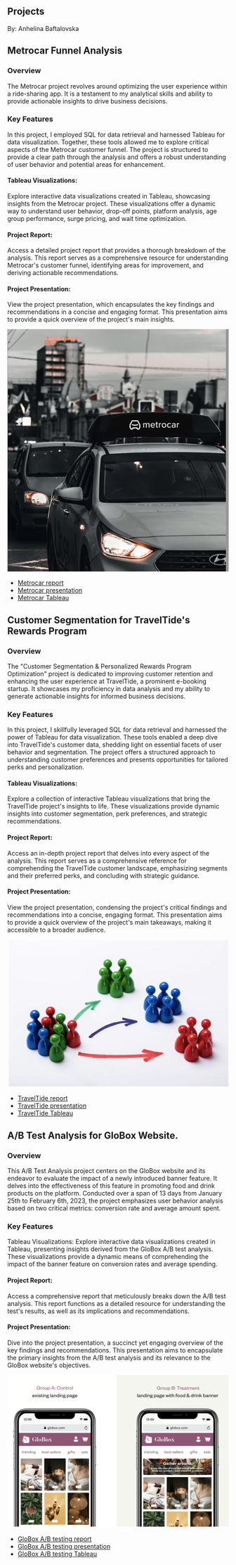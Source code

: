 ## Projects
By: Anhelina Baftalovska



## Metrocar Funnel Analysis
### Overview
The Metrocar project revolves around optimizing the user experience within a ride-sharing app. It is a testament to my analytical skills and ability to provide actionable insights to drive business decisions.
### Key Features
In this project, I employed SQL for data retrieval and harnessed Tableau for data visualization. Together, these tools allowed me to explore critical aspects of the Metrocar customer funnel. The project is structured to provide a clear path through the analysis and offers a robust understanding of user behavior and potential areas for enhancement.
#### Tableau Visualizations:
Explore interactive data visualizations created in Tableau, showcasing insights from the Metrocar project. These visualizations offer a dynamic way to understand user behavior, drop-off points, platform analysis, age group performance, surge pricing, and wait time optimization.
#### Project Report:
Access a detailed project report that provides a thorough breakdown of the analysis. This report serves as a comprehensive resource for understanding Metrocar's customer funnel, identifying areas for improvement, and deriving actionable recommendations.
#### Project Presentation: 
View the project presentation, which encapsulates the key findings and recommendations in a concise and engaging format. This presentation aims to provide a quick overview of the project's main insights.

<img src="images/Metrocar.png?raw=true"/> 

- [Metrocar report](https://Angelinabaf.github.io/pdf/Metrocar_report.pdf)
- [Metrocar presentation](https://Angelinabaf.github.io/pdf/Metrocar_presentation.pdf)
- [Metrocar Tableau](https://public.tableau.com/views/Metrocar-funnel_analysis/Story1?:language=en-US&:display_count=n&:origin=viz_share_link)




## Customer Segmentation for TravelTide's Rewards Program
### Overview
The "Customer Segmentation & Personalized Rewards Program Optimization" project is dedicated to improving customer retention and enhancing the user experience at TravelTide, a prominent e-booking startup. It showcases my proficiency in data analysis and my ability to generate actionable insights for informed business decisions.
### Key Features
In this project, I skillfully leveraged SQL for data retrieval and harnessed the power of Tableau for data visualization. These tools enabled a deep dive into TravelTide's customer data, shedding light on essential facets of user behavior and segmentation. The project offers a structured approach to understanding customer preferences and presents opportunities for tailored perks and personalization.
#### Tableau Visualizations:
Explore a collection of interactive Tableau visualizations that bring the TravelTide project's insights to life. These visualizations provide dynamic insights into customer segmentation, perk preferences, and strategic recommendations.
#### Project Report:
Access an in-depth project report that delves into every aspect of the analysis. This report serves as a comprehensive reference for comprehending the TravelTide customer landscape, emphasizing segments and their preferred perks, and concluding with strategic guidance.
#### Project Presentation:
View the project presentation, condensing the project's critical findings and recommendations into a concise, engaging format. This presentation aims to provide a quick overview of the project's main takeaways, making it accessible to a broader audience.

<img src="images/Customer segmentation.png?raw=true"/> 

- [TravelTide report](https://Angelinabaf.github.io/pdf/Report_Travel_Tide.pdf)
- [TravelTide presentation](https://Angelinabaf.github.io/pdf/Presentation_Travel_Tide.pdf)
- [TravelTide Tableau](https://public.tableau.com/views/TravelTide_16945881963670/TravelTide?:language=en-US&:display_count=n&:origin=viz_share_link)




## A/B Test Analysis for GloBox Website.
### Overview
This A/B Test Analysis project centers on the GloBox website and its endeavor to evaluate the impact of a newly introduced banner feature. It delves into the effectiveness of this feature in promoting food and drink products on the platform. Conducted over a span of 13 days from January 25th to February 6th, 2023, the project emphasizes user behavior analysis based on two critical metrics: conversion rate and average amount spent.
### Key Features
Tableau Visualizations: Explore interactive data visualizations created in Tableau, presenting insights derived from the GloBox A/B test analysis. These visualizations provide a dynamic means of comprehending the impact of the banner feature on conversion rates and average spending.
#### Project Report:
Access a comprehensive report that meticulously breaks down the A/B test analysis. This report functions as a detailed resource for understanding the test's results, as well as its implications and recommendations.
#### Project Presentation: 
Dive into the project presentation, a succinct yet engaging overview of the key findings and recommendations. This presentation aims to encapsulate the primary insights from the A/B test analysis and its relevance to the GloBox website's objectives.

<img src="images/GloBox_Project_logo.png?raw=true"/>


- [GloBox A/B testing report](https://Angelinabaf.github.io/pdf/GloBox_A_Btesting_Report.pdf)
- [GloBox A/B testing presentation](https://Angelinabaf.github.io/pdf/A_B_Testing_presentation.pdf)
- [GloBox A/B testing Tableau](https://public.tableau.com/views/GloBoxABtest_16886252039130/GloBoxABtest?:language=en-US&:display_count=n&:origin=viz_share_link)

